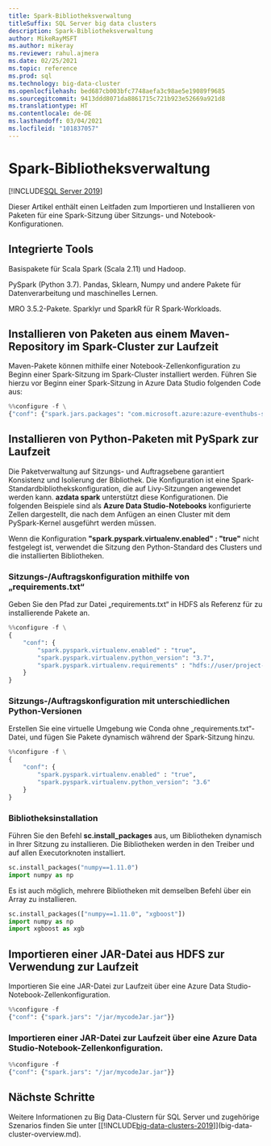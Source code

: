 ```yaml
---
title: Spark-Bibliotheksverwaltung
titleSuffix: SQL Server big data clusters
description: Spark-Bibliotheksverwaltung
author: MikeRayMSFT
ms.author: mikeray
ms.reviewer: rahul.ajmera
ms.date: 02/25/2021
ms.topic: reference
ms.prod: sql
ms.technology: big-data-cluster
ms.openlocfilehash: bed687cb003bfc7748aefa3c98ae5e19089f9685
ms.sourcegitcommit: 9413ddd8071da8861715c721b923e52669a921d8
ms.translationtype: HT
ms.contentlocale: de-DE
ms.lasthandoff: 03/04/2021
ms.locfileid: "101837057"
---
```

# <a name="spark-library-management"></a>Spark-Bibliotheksverwaltung

[!INCLUDE[SQL Server 2019](../includes/applies-to-version/sqlserver2019.md)]

Dieser Artikel enthält einen Leitfaden zum Importieren und Installieren von Paketen für eine Spark-Sitzung über Sitzungs- und Notebook-Konfigurationen.

## <a name="built-in-tools"></a>Integrierte Tools

Basispakete für Scala Spark (Scala 2.11) und Hadoop. 

PySpark (Python 3.7). Pandas, Sklearn, Numpy und andere Pakete für Datenverarbeitung und maschinelles Lernen.

MRO 3.5.2-Pakete. Sparklyr und SparkR für R Spark-Workloads.

## <a name="install-packages-from-a-maven-repository-onto-the-spark-cluster-at-runtime"></a>Installieren von Paketen aus einem Maven-Repository im Spark-Cluster zur Laufzeit

Maven-Pakete können mithilfe einer Notebook-Zellenkonfiguration zu Beginn einer Spark-Sitzung im Spark-Cluster installiert werden. Führen Sie hierzu vor Beginn einer Spark-Sitzung in Azure Data Studio folgenden Code aus:

```python
%%configure -f \
{"conf": {"spark.jars.packages": "com.microsoft.azure:azure-eventhubs-spark_2.11:2.3.1"}}
```

## <a name="install-python-packages-at-pyspark-at-runtime"></a>Installieren von Python-Paketen mit PySpark zur Laufzeit

Die Paketverwaltung auf Sitzungs- und Auftragsebene garantiert Konsistenz und Isolierung der Bibliothek. Die Konfiguration ist eine Spark-Standardbibliothekskonfiguration, die auf Livy-Sitzungen angewendet werden kann. __azdata spark__ unterstützt diese Konfigurationen. Die folgenden Beispiele sind als __Azure Data Studio-Notebooks__ konfigurierte Zellen dargestellt, die nach dem Anfügen an einen Cluster mit dem PySpark-Kernel ausgeführt werden müssen.

Wenn die Konfiguration __"spark.pyspark.virtualenv.enabled" : "true"__ nicht festgelegt ist, verwendet die Sitzung den Python-Standard des Clusters und die installierten Bibliotheken.

### <a name="sessionjob-configuration-with-requirementstxt"></a>Sitzungs-/Auftragskonfiguration mithilfe von „requirements.txt“

Geben Sie den Pfad zur Datei „requirements.txt“ in HDFS als Referenz für zu installierende Pakete an.

```python
%%configure -f \
{
    "conf": {
        "spark.pyspark.virtualenv.enabled" : "true",
        "spark.pyspark.virtualenv.python_version": "3.7",
        "spark.pyspark.virtualenv.requirements" : "hdfs://user/project-A/requirements.txt"
    }
}
```

### <a name="sessionjob-configuration-with-different-python-versions"></a>Sitzungs-/Auftragskonfiguration mit unterschiedlichen Python-Versionen

Erstellen Sie eine virtuelle Umgebung wie Conda ohne „requirements.txt“-Datei, und fügen Sie Pakete dynamisch während der Spark-Sitzung hinzu.

```python
%%configure -f \
{
    "conf": {
        "spark.pyspark.virtualenv.enabled" : "true",
        "spark.pyspark.virtualenv.python_version": "3.6"
    }
}
```

### <a name="library-installation"></a>Bibliotheksinstallation

Führen Sie den Befehl __sc.install_packages__ aus, um Bibliotheken dynamisch in Ihrer Sitzung zu installieren. Die Bibliotheken werden in den Treiber und auf allen Executorknoten installiert.

 ```python
sc.install_packages("numpy==1.11.0")
import numpy as np
```

Es ist auch möglich, mehrere Bibliotheken mit demselben Befehl über ein Array zu installieren.

 ```python
sc.install_packages(["numpy==1.11.0", "xgboost"])
import numpy as np
import xgboost as xgb
```

## <a name="import-jar-from-hdfs-for-use-at-runtime"></a>Importieren einer JAR-Datei aus HDFS zur Verwendung zur Laufzeit
Importieren Sie eine JAR-Datei zur Laufzeit über eine Azure Data Studio-Notebook-Zellenkonfiguration.

```python
%%configure -f
{"conf": {"spark.jars": "/jar/mycodeJar.jar"}}
```

### <a name="import-jar-at-runtime-through-azure-data-studio-notebook-cell-configuration"></a>Importieren einer JAR-Datei zur Laufzeit über eine Azure Data Studio-Notebook-Zellenkonfiguration.

```python
%%configure -f
{"conf": {"spark.jars": "/jar/mycodeJar.jar"}}
```

## <a name="next-steps"></a>Nächste Schritte

Weitere Informationen zu Big Data-Clustern für SQL Server und zugehörige Szenarios finden Sie unter [[!INCLUDE[big-data-clusters-2019](../includes/ssbigdataclusters-ss-nover.md)]](big-data-cluster-overview.md).